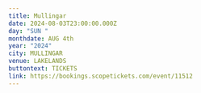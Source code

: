 ```yaml
---
title: Mullingar
date: 2024-08-03T23:00:00.000Z
day: "SUN "
monthdate: AUG 4th
year: "2024"
city: MULLINGAR
venue: LAKELANDS
buttontext: TICKETS
link: https://bookings.scopetickets.com/event/11512
---
```

